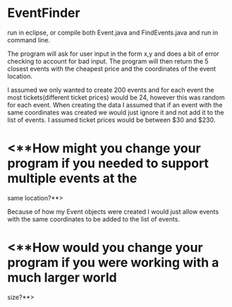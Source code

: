 # EventFinder
run in eclipse, or compile both Event.java and FindEvents.java and run in command line.

The program will ask for user input in the form x,y and does a bit of error checking to account for bad input. 
The program will then return the 5 closest events with the cheapest price and the coordinates of the event location.

I assumed we only wanted to create 200 events and for each event the most tickets(different ticket prices) would be 24, however this
was random for each event. When creating the data I assumed that if an event with the same coordinates was created we would just ignore
it and not add it to the list of events. I assumed ticket prices would be between $30 and $230. 

# <**How might you change your program if you needed to support multiple events at the
same location?**>

Because of how my Event objects were created I would just allow events with the same coordinates to be added to the list of 
events. 

# <**How would you change your program if you were working with a much larger world
size?**>



